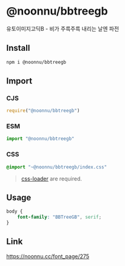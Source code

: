 # @noonnu/bbtreegb
유토이미지고딕B - 비가 주륵주륵 내리는 날엔 파전

## Install
```sh
npm i @noonnu/bbtreegb
```
## Import
### CJS
```js
require("@noonnu/bbtreegb")
```
### ESM
```js
import "@noonnu/bbtreegb"
```
### CSS 
```css
@import "~@noonnu/bbtreegb/index.css"
```
> [css-loader](https://github.com/webpack-contrib/css-loader) are required.

## Usage
```css
body {
    font-family: "BBTreeGB", serif;
}
```

## Link
https://noonnu.cc/font_page/275